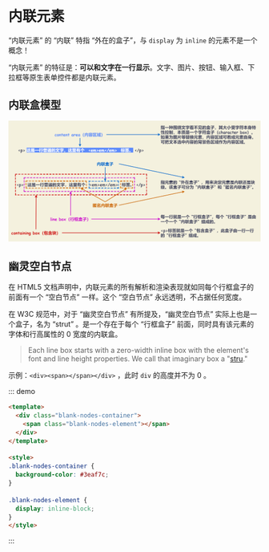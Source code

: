 # 内联元素

“内联元素” 的 “内联” 特指 “外在的盒子”，与 `display` 为 `inline` 的元素不是一个概念！

“内联元素” 的特征是：**可以和文字在一行显示**。文字、图片、按钮、输入框、下拉框等原生表单控件都是内联元素。

## 内联盒模型

![inline-block-model](./files/images/inline-block-model.drawio.png)

## 幽灵空白节点

在 HTML5 文档声明中，内联元素的所有解析和渲染表现就如同每个行框盒子的前面有一个 “空白节点” 一样。这个 “空白节点” 永远透明，不占据任何宽度。

在 W3C 规范中，对于 “幽灵空白节点” 有所提及，“幽灵空白节点” 实际上也是一个盒子，名为 “strut” 。是一个存在于每个 “行框盒子” 前面，同时具有该元素的字体和行高属性的 0 宽度的内联盒。

> Each line box starts with a zero-width inline box with the element's font and line height properties. We call that imaginary box a "[stru](https://www.w3.org/TR/CSS2/visudet.html#strut)."

示例：`<div><span></span></div>` ，此时 `div` 的高度并不为 0 。

::: demo

```html
<template>
  <div class="blank-nodes-container">
    <span class="blank-nodes-element"></span>
  </div>
</template>

<style>
.blank-nodes-container {
  background-color: #3eaf7c;
}

.blank-nodes-element {
  display: inline-block;
}
</style>
```

:::
